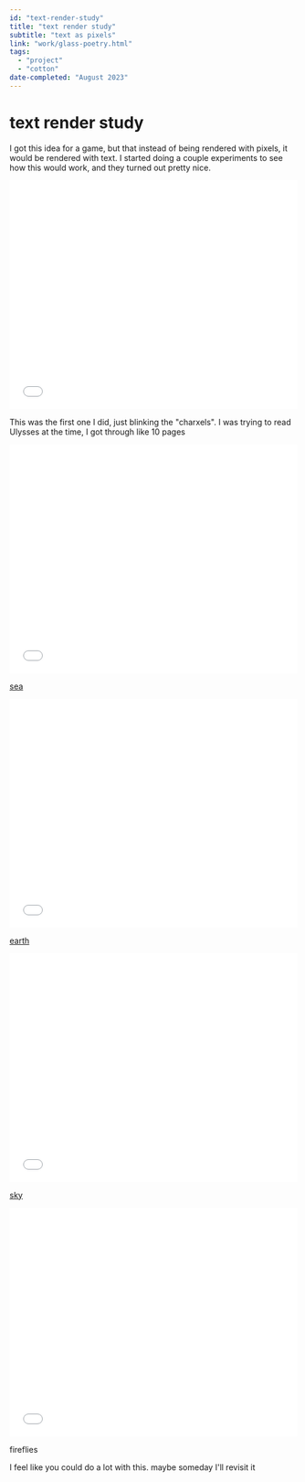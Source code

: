 ```yaml
---
id: "text-render-study"
title: "text render study"
subtitle: "text as pixels"
link: "work/glass-poetry.html"
tags: 
  - "project"
  - "cotton"
date-completed: "August 2023"
---
```

text render study
============

I got this idea for a game, but that instead of being rendered with pixels, it would be rendered with text. I started doing a couple experiments to see how this would work, and they turned out pretty nice.

<iframe src="/assets/glass-poetry/base.html" frameborder="0" scrolling="no" height="400" width="100%" allowfullscreen="true"></iframe>

This was the first one I did, just blinking the "charxels". I was trying to read Ulysses at the time, I got through like 10 pages

<iframe src="/assets/glass-poetry/sea.html" frameborder="0" scrolling="no" height="400" width="100%" allowfullscreen="true"></iframe>

[sea](https://www.academyforchange.org/2013/01/03/the-donella-meadows-archive-lines-in-the-mind-not-in-the-world-shared-by-hal-hamilton/)

<iframe src="/assets/glass-poetry/earth.html" frameborder="0" scrolling="no" height="400" width="100%" allowfullscreen="true"></iframe>

[earth](https://link.springer.com/article/10.1007/s13530-016-0276-y)

<iframe src="/assets/glass-poetry/sky.html" frameborder="0" scrolling="no" height="400" width="100%" allowfullscreen="true"></iframe>

[sky](https://medium.com/@the_jennitaur/how-to-do-nothing-57e100f59bbb)

<iframe src="/assets/glass-poetry/fireflies.html" frameborder="0" scrolling="no" height="400" width="100%" allowfullscreen="true"></iframe>

fireflies

I feel like you could do a lot with this. maybe someday I'll revisit it
